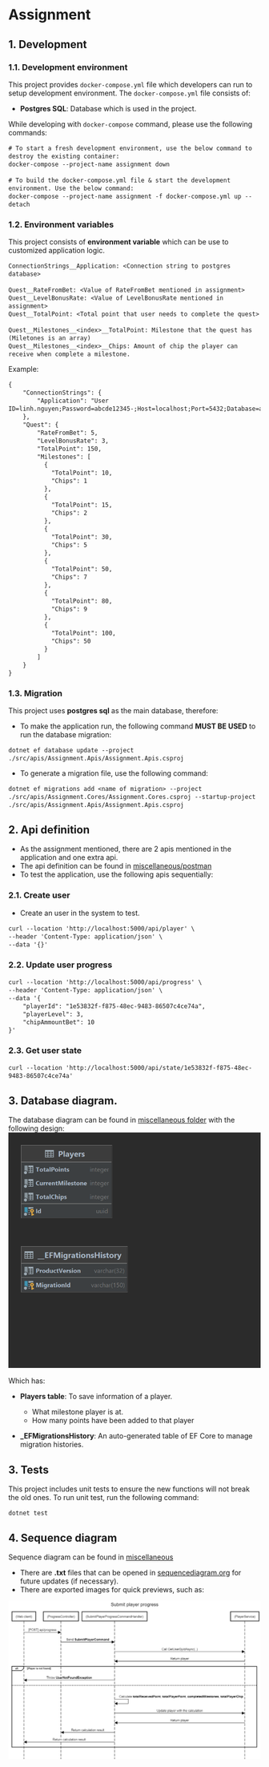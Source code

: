 # Assignment

## 1. Development

### 1.1. Development environment
This project provides `docker-compose.yml` file which developers can run to setup development environment.
The `docker-compose.yml` file consists of:

- **Postgres SQL**: Database which is used in the project.

While developing with `docker-compose` command, please use the following commands:

```
# To start a fresh development environment, use the below command to destroy the existing container:
docker-compose --project-name assignment down

# To build the docker-compose.yml file & start the development environment. Use the below command:
docker-compose --project-name assignment -f docker-compose.yml up --detach
```

### 1.2. Environment variables

This project consists of **environment variable** which can be use to customized application logic.

```
ConnectionStrings__Application: <Connection string to postgres database>

Quest__RateFromBet: <Value of RateFromBet mentioned in assignment>
Quest__LevelBonusRate: <Value of LevelBonusRate mentioned in assignment>
Quest__TotalPoint: <Total point that user needs to complete the quest>

Quest__Milestones__<index>__TotalPoint: Milestone that the quest has (Miletones is an array)
Quest__Milestones__<index>__Chips: Amount of chip the player can receive when complete a milestone.

```

Example:
```
{
    "ConnectionStrings": {
        "Application": "User ID=linh.nguyen;Password=abcde12345-;Host=localhost;Port=5432;Database=assignment;Pooling=true;"
    },
    "Quest": {
        "RateFromBet": 5,
        "LevelBonusRate": 3,
        "TotalPoint": 150,
        "Milestones": [
          {
            "TotalPoint": 10,
            "Chips": 1
          },
          {
            "TotalPoint": 15,
            "Chips": 2
          },
          {
            "TotalPoint": 30,
            "Chips": 5
          },
          {
            "TotalPoint": 50,
            "Chips": 7
          },
          {
            "TotalPoint": 80,
            "Chips": 9
          },
          {
            "TotalPoint": 100,
            "Chips": 50
          }
        ]
    }
}

```

### 1.3. Migration

This project uses **postgres sql** as the main database, therefore:

- To make the application run, the following command **MUST BE USED** to run the database migration:
```
dotnet ef database update --project ./src/apis/Assignment.Apis/Assignment.Apis.csproj
```

- To generate a migration file, use the following command:
```
dotnet ef migrations add <name of migration> --project ./src/apis/Assignment.Cores/Assignment.Cores.csproj --startup-project ./src/apis/Assignment.Apis/Assignment.Apis.csproj
```

## 2. Api definition

- As the assignment mentioned, there are 2 apis mentioned in the application and one extra api.
- The api definition can be found in [miscellaneous/postman](miscellaneous/postman)
- To test the application, use the following apis sequentially:


### 2.1. Create user

- Create an user in the system to test.
```
curl --location 'http://localhost:5000/api/player' \
--header 'Content-Type: application/json' \
--data '{}'
```

### 2.2. Update user progress
```
curl --location 'http://localhost:5000/api/progress' \
--header 'Content-Type: application/json' \
--data '{
    "playerId": "1e53832f-f875-48ec-9483-86507c4ce74a",
    "playerLevel": 3,
    "chipAmmountBet": 10
}'
```

### 2.3. Get user state
```
curl --location 'http://localhost:5000/api/state/1e53832f-f875-48ec-9483-86507c4ce74a'
```

## 3. Database diagram.
The database diagram can be found in [miscellaneous folder](miscellaneous) with the following design:
![Database](miscellaneous/database-diagram.png)

Which has:

- **Players table**: To save information of a player.
  - What milestone player is at.
  - How many points have been added to that player

- **_EFMigrationsHistory**: An auto-generated table of EF Core to manage migration histories.


## 3. Tests

This project includes unit tests to ensure the new functions will not break the old ones.
To run unit test, run the following command:

```
dotnet test
```

## 4. Sequence diagram

Sequence diagram can be found in [miscellaneous](miscellaneous/sequence-diagrams)
- There are **.txt** files that can be opened in [sequencediagram.org](sequencediagram.org) for future updates (if necessary).
- There are exported images for quick previews, such as:

![Preview diagram](miscellaneous/sequence-diagrams/submit-player-progress.png)
